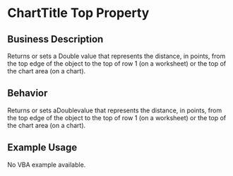# ChartTitle Top Property

## Business Description
Returns or sets a Double value that represents the distance, in points, from the top edge of the object to the top of row 1 (on a worksheet) or the top of the chart area (on a chart).

## Behavior
Returns or sets aDoublevalue that represents the distance, in points, from the top edge of the object to the top of row 1 (on a worksheet) or the top of the chart area (on a chart).

## Example Usage
No VBA example available.